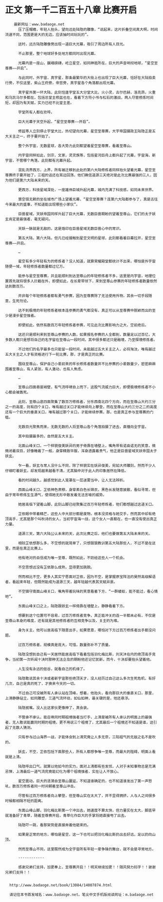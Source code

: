 # 正文 第一千二百五十八章 比赛开启
        最新网址：www.badaoge.net
          压了压帽檐，年轻人抬头，望向远处陆隐的雕像，“说起来，这片折叠空间真大啊，时间流速不同，范围更是大的无边，应该抽时间玩玩的”。
      
          这时，远方陆隐雕像旁出现一道巨大光幕，吸引了周边所有人目光。
      
          不止那里，整个地球好多处地方都同时出现光幕。
      
          光幕内是一座山，巍峨磅礴，屹立星空，如同神抵所在，巨大的声音响彻地球，“星空至尊赛——开启”。
      
          与此同时，外宇宙，真宇星，那条最繁华的大街上也出现了巨大光幕，恰好在大陆拍卖行旁，不仅这里，紫山王府旁，帝宫旁，真宇星各个角落都出现光幕。
      
          真宇星外第一环大陆，此刻恰逢宇堂五大分堂大比，火小灵，古尔巴赫，洛克昂，火重和乌凯马尔多都在，包括总堂主修兹也在，看着下方符小书与松石的激战，两人尽管修炼时间短，却因为有天赋，实力已经不比堂主差。
      
          宇堂所有人都在欢呼。
      
          巨大光幕于天空升起，“星空至尊赛——开启”。
      
          修兹等人立刻停止宇堂大比，热切望向光幕，星空至尊赛，大宇帝国摄政王陆隐正是五大关主之一，终于要开始了。
      
          整个外宇宙，无数星球，各大势力此刻都望着星空至尊赛，看着至尊山。
      
          内宇宙同样如此，剑宗，文家，灵灵族等，包括星河巨舟上都升起了光幕，宇宙海，新宇宙，不管哪个角落，此刻都有光幕升起。
      
          混乱流界西方，上界，所有被迁移到此处的第六大陆修炼者同样抬头望着光幕，星空至尊赛终于要开始了，三祖的话还在耳边回荡，他们确信道源三天绝对是此次比赛最强的三人，因为他们是第六大陆未来的天。
      
          更西方，科技星域深处，一座雄伟巨城升起光幕，城内充满了科技感，如同未来世界。
      
          慧空很无赖的坐在城市广场上望着光幕，“星空至尊赛？连第六大陆都参与了，真是古往今来最大的盛事，不知道能出现哪些小家伙”。
      
          巨兽星域，天妖帝国同样升起了巨大光幕，无数巨兽期盼的望着至尊山，它们的太子妖玄肯定是最强者，毫无疑问。
      
          天妖一脉就是无敌的，这是烙印在巨兽星域无数巨兽心中的常识。
      
          第五大陆，第六大陆，但凡已经接触到星空文明的星球，此刻都看着巨幕拉开，星空至尊赛——开启。
      
          …
      
          星空有多少年轻有为的修炼者？没人知道，就算荣耀殿堂都统计不出来，哪怕是外宇宙随便一域，年轻修炼者数量都过亿万。
      
          能参与星空至尊赛，并且能顺利到达至尊山的年轻修炼者不多，这里是内宇宙，地理位置首先就将很多人拦截在外，即便如此，在长辈带领下，来到至尊山参赛的年轻修炼者数量依然达到数百万。
      
          并非每个年轻修炼者都有勇气参赛，因为至尊赛除了无法使用外物，其余一切手段随意，生死勿论。
      
          达不到极境的年轻修炼者根本连参赛的勇气都没有，真正可以从至尊赛中脱颖而出的至少是漫步星空强者。
      
          即便如此，依然有数百万年轻修炼者参赛，可见此次比赛影响力之大，空前绝后。
      
          这还只是顺利来到至尊山参赛的人数，如果报名参赛的人全都到，数量足以过百亿，大多数人都只是想将自己的名字留在至尊山一段时间，其中很多都还只是融境，乃至探境修炼者。
      
          不过他们的名字最多也只能留一段时间，未能越过五大关主之人，必将淘汰，唯有越过五大关主之人才有资格进行下一轮比赛，那，才是真正的比赛。
      
          围绕至尊山，保护自己小辈前来的年长修炼者数量并不比参赛的小辈数量少，密密麻麻围着至尊山，有人紧张，有人激动，也有人焦虑。
      
          …
      
          至尊山四面悬崖峭壁，有气流呼啸自上而下，这股气流威力巨大，即便极境修炼者不小心都会被轰死。
      
          此刻，至尊山底四面聚集了数百万修炼者，分东西南北四个方向，而在至尊山大约三分之一的高度，则有四个关口，唯有越过关口才能继续向上攀登，而在至尊山大约三分之二的高度还有一个巨大的垂直关口，唯有越过那个关口，才能继续参赛，那，也是真正参与至尊赛的门槛。
      
          无数目光聚焦而来，无数无数的人将至尊山各个角落拍摄了进去，直播向全宇宙。
      
          其中拍摄最多的，自然是五大关主。
      
          北面山峰关口，一个样貌俊美妖异的男子倚靠在墙壁上，嘴角带有诺由诺无的笑意，微微闭着双目，好像睡着了一般，身穿精致华服，浑身透露着贵气，他正是巨兽星域天妖帝国太子妖玄。
      
          乍一看，妖玄与常人没什么不同，除了样貌实在妖异俊美，宛如大师雕刻，然而不少人仔细盯着妖玄，却发现越来越看不清，尤其脑中对于此人的印象居然在降低。
      
          看的时间越久，越感觉到此人笼罩在一层迷雾当中，让人无法辨析。
      
          西面山峰关口，芷依神色肃穆，身穿素白色长锦衣，黑色长发随意披散，看似寻常，但由于常年修炼生生源气，使得她无形中散发着无法言喻的威势。
      
          她居高临下望着山脚，此刻山脚已经聚集过百万年轻修炼者，他们都想越过这道关口。
      
          芷依眼中带着精芒，这些人中大部分都是废物，根本没资格与她交手，然而其中却有绝顶高手，尤其是那个叫秋诗的女人，当初宇宙海一战，这个女人一直都在，也一直没有使出真正力量。
      
          道源三天，第六大陆公认未来的天，此次比赛之后，他们也要做第五大陆未来的天。
      
          相较芷依想那么多，不空想的就简单了，只想狠狠教训第五大陆那些人，不过不是在这里，而是在真正比赛上。
      
          他有绝对的自信成为唯一至尊，既然如此，不妨给这些人一个机会。
      
          不空思想远没有芷依那么成熟，显得更加跳脱。
      
          然而相比不空，更多人其实宁愿面对芷依，因为不空，是掌握原宝阵法的昊然高级解语者，看起来年轻，但既然能成为道源三天，越年轻越代表其天赋异禀。
      
          不空镇守南面山峰关口，嘴角带着玩味的笑意看着下方，“一群蝼蚁，能不能过，看心情吧”。
      
          东面山峰关口之上，陆隐跟妖玄一样倚靠在墙壁上，静静看着下方。
      
          想要到这个位置可不容易，过百万修炼者竞争，真正能冲关的连一半都未必有，不仅是至尊山本身的难度，还有就是其他修炼者的互相竞争以及，关主的为难。
      
          身为关主，他可以居高临下随意出手，如果愿意，哪怕对下方过百万修炼者出手都没问题。
      
          过百万修炼者，规模真是庞大，可惜，数量弥补不了质量。
      
          陆隐没想到自己有一天居然能居高临下看着包括羽化梅比斯，刘天沐在内的绝顶高手竞争，当初第一次听闻十决时那种无法企及的期盼他还记忆犹新，而今，十决却要抬头望着他。
      
          人生没有永远的低谷，就看自己的机缘了。
      
          陆隐敢说其余十决或者新宇宙那些绝顶天才，没人经历过自己这么多次生死危机，有好几次，自己是真的死了，才换来今天的一切。
      
          不过自己可没被所有人承认站在顶峰，想着，他抬头，看向那巨大的垂直关口，那里，上清静静站立，如同雕塑，三道气流环绕，如仙如神，最关键的是，他还悬浮。
      
          陆隐抿嘴，没人比这家伙更像神了，真会装。
      
          不管承不承认，能召唤同时期祖境强者当打手，上清是被所有人承认的明面上的最强者，无人敢说能赢同时期的祖境，更不用说三个祖境了，尤其最后一个祖境还不知道是谁，这引起了无数人猜测。
      
          只有参与过山海界一战，才能体会到上清究竟让人多无奈，三阳祖气的无敌之名不是吹的。
      
          妖玄，不空，芷依包括下面那些人，所有人都想争唯一至尊，而最大的阻碍，明面上看就是上清。
      
          陆隐呼出口气，就算以他如今的实力，面对上清都有些发怵，人对于未知事物总是充满忌惮，上清最后一道气流究竟能幻化为哪个祖境强者，实在让人不放心。
      
          星空震动，巨大的涟漪自至尊山蔓延，不知道谁确定的，也不知道谁发出了第一声怒吼，数百万修炼者同一时间朝着至尊山冲击。
      
          尽管有过百万修炼者向上攀登，但至尊山实在太大了，并不显得拥挤，人与人之间很多时候都相隔不短的距离。
      
          东面山峰山脚，羽化梅比斯第一个冲出去，她速度不算太快，但力量实在太大，脚底早就准备好了青草，随着至尊赛开启，青草化作巨大的手掌将她直接甩了出去。
      
          陆隐吓一跳，看那架势是直接奔着他砸来的。
      
          如果是正常的地方，哪怕是星空，这一下也可以把羽化梅比斯扔出去好远，足以扔向山顶。
      
          然而至尊山不同，这里既然成为全宇宙所有年轻一辈争锋的舞台，就不会是寻常地方。
      
          ------------
      
          感谢兄弟们支持，加更奉上，至尊赛开启！！明天继续加更！！随风努力码字！！谢谢兄弟们支持！！
      
      
      http://www.badaoge.net/book/13084/14007874.html
      
      请记住本书首发域名：www.badaoge.net。笔尖中文手机版阅读网址：m.badaoge.net